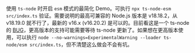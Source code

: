 使用 `ts-node` 时开启 `esm` 模式的最简化 Demo。可执行 `npx ts-node-esm src/index.ts` 验证。需要说明的最高可兼容的 Node.js 版本是 v18.18.2，从 v18.19.0 就不行了，最新的 v16.x (v16.20.2) 是可以的。目前看这是一个 ts-node 的 [BUG](https://github.com/TypeStrong/ts-node/issues/2100)，更高版本的支持可能需要等待 ts-node 更新了。如果想在更高版本使用，可以执行 `node --no-warnings=ExperimentalWarning --loader ts-node/esm src/index.ts`，但不清楚这么做会不会有坑。

